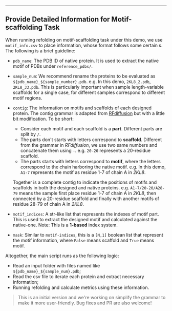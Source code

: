 ***

## Provide Detailed Information for Motif-scaffolding Task

When running refolding on motif-scaffolding task under this demo, we use `motif_info.csv` to place information, whose format follows some certain s. The following is a brief guideline:

* `pdb_name`: The PDB ID of native protein. It is used to extract the native motif of PDBs under `reference_pdbs/`. 

* `sample_num`: We recommend rename the proteins to be evaluated as `${pdb_name}_${sample_number}.pdb`. e.g. In this demo, `2KL8_2.pdb`, `2KL8_33.pdb`. This is particularly important when sample length-variable scaffolds for a single case, for different samples correspond to different motif regions.

* `contig`: The information on motifs and scaffolds of each designed protein. The contig grammar is adapted from [RFdiffusion](https://github.com/RosettaCommons/RFdiffusion?tab=readme-ov-file#motif-scaffolding) but with a little bit modification. To be short:

  * Consider each motif and each scaffold is a **part**. Different parts are split by `/`.
  * The parts don't starts with letters correspond to **scaffold**. Different from the grammar in _RFdiffusion_, we use two same numbers and concatenate them using `-`. e.g. `20-20` represents a 20-residue scaffold.
  * The parts starts with letters correspond to **motif**, where the letters correspond to the chain harboring the native motif. e.g. In this demo, `A1-7` represents the motif as residue 1-7 of chain A in _2KL8_.

  Together is a complete contig to indicate the positions of motifs and scaffolds in both the designed and native proteins. e.g. `A1-7/20-20/A28-79` means the sample first place residue 1-7 of chain A in _2KL8_, then connected by a 20-residue scaffold and finally with another motifs of residue 28-79 of chain A in _2KL8_. 

* `motif_indices`: A str-like list that represents the indexes of motif part. This is used to extract the designed motif and calculated against the native-one. Note: This is a **1-based** index system.

* `mask`: Similar to `motif-indices`, this is a `[N,1]` boolean list that represent the motif information, where `False` means scaffold and `True` means motif. 

Altogether, the main script runs as the following logic:

* Read an input folder with files named like `${pdb_name}_${sample_num}.pdb`;
* Read the csv file to iterate each protein and extract necessary information;
* Running refolding and calculate metrics using these information.



> This is an initial version and we're working on simplify the grammar to make it more user-friendly. Bug fixes and PR are also welcome!